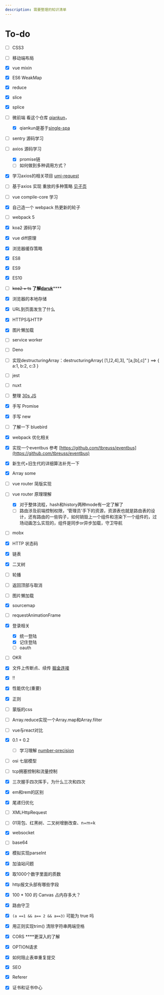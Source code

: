 ```yaml
---
description: 需要整理的知识清单
---
```


# To-do

* [ ] CSS3
* [ ] 移动端布局
* [x] vue mixin
* [x] ES6 WeakMap
* [x] reduce
* [x] slice
* [x] splice
* [ ] 微前端 看这个仓库 [qiankun](https://github.com/umijs/qiankun)，
  * [x] qiankun是基于[single-spa](https://github.com/CanopyTax/single-spa)
* [ ] sentry 源码学习
* [ ] axios 源码学习
  * [x] promise链
  * [ ] 如何做到多种调用方式？
* [x] 学习axios的相关项目 [umi-request](https://github.com/umijs/umi-request)
* [ ] 基于axios 实现 重放的多种策略 [见子页](axios-zhong-fang-duo-zhong-ce-lve.md)
* [ ] vue compile-core 学习
* [x] 自己造一个 webpack  热更新的轮子
* [ ] webpack 5
* [x] koa2 源码学习
* [x] vue diff原理
* [x] 浏览器缓存策略
* [x] ES8
* [x] ES9
* [x] ES10
* [ ] ~~koa2 + ts~~ **了解**[**daruk**](https://github.com/darukjs/daruk)\*\*\*\*
* [x] 浏览器的本地存储
* [x] URL到页面发生了什么
* [x] HTTPS与HTTP
* [x] 图片懒加载
* [ ] service worker
* [ ] Deno
* [ ] 实现destructuringArray：destructuringArray\( \[1,\[2,4\],3\], "\[a,\[b\],c\]" \) ==&gt; { a:1, b:2, c:3 }
* [ ] jest
* [ ] nuxt
* [ ] 整理 [30s JS ](https://www.30secondsofcode.org/)
* [x] 手写 Promise
* [x] 手写 new
* [ ] 了解一下 bluebird
* [x] webpack 优化相关
* [x] 实现一个eventbus 参考 [https://github.com/tbreuss/eventbus](https://github.com/tbreuss/eventbus)
* [x] 新生代+旧生代的详细算法补充一下
* [x] Array some
* [ ] vue router 简版实现
* [ ] vue router 原理理解
  * [x] 对于整体流程，hash和history两种mode有一定了解了
  * [ ] 路由涉及前端控制权限，'管理员'手下的资源，资源表也就是路由表的设计，还有路由的一些钩子，如何销毁上一个组件和渲染下一个组件的，过场动画怎么实现的，组件是同步or异步加载，守卫导航
* [ ] mobx
* [x] HTTP 状态码
* [x] 链表
* [x] 二叉树
* [ ] 轮播
* [ ] 返回顶部与取消
* [ ] 图片懒加载
* [x] sourcemap
* [ ] requestAnimationFrame
* [x] 登录相关
  * [x] 统一登陆
  * [x] 记住登陆
  * [ ] oauth
* [ ] OKR
* [x] 文件上传断点、续传 [掘金连接](https://juejin.im/post/5dff8a26e51d4558105420ed#heading-26)
* [x] !!
* [x] 性能优化\(重要\)
* [x] 正则
* [ ] 蒙版的css
* [ ] Array.reduce实现一个Array.map和Array.filter
* [ ] vue与react对比
* [x] 0.1 + 0.2 
  * [ ] 学习理解 [number-precision](https://github.com/nefe/number-precision)
* [ ] osi 七层模型
* [ ] tcp拥塞控制和流量控制
* [x] 三次握手四次挥手，为什么三次和四次
* [x] em和rem的区别
* [x] 尾递归优化
* [ ] XMLHttpRequest
* [ ] 01背包、红黑树、二叉树增删改查、n+m=k
* [x] websocket
* [ ] base64
* [x] 模拟实现parseInt
* [x] 加油站问题
* [x] 取1000个数字里面的质数
* [x] http报文头部有哪些字段
* [x] 100 \* 100 的 Canvas 占内存多大？
* [x] 路由守卫
* [x] `(a ==1 && a== 2 && a==3)` 可能为 true 吗
* [x] 用正则实现trim\(\) 清除字符串两端空格
* [x] CORS ****更深入的了解
* [x] OPTION请求
* [x] 如何阻止表单重复提交
* [x] SEO
* [x] Referer
* [x] 证书和证书中心








